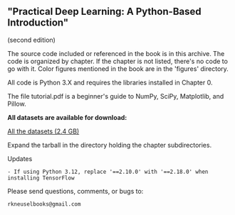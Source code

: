 "Practical Deep Learning: A Python-Based Introduction"
------------------------------------------------------
(second edition)

The source code included or referenced in the book is in this
archive.  The code is organized by chapter.  If the chapter is not listed,
there's no code to go with it.  Color figures mentioned in the book
are in the 'figures' directory.

All code is Python 3.X and requires the libraries installed in Chapter 0.

The file tutorial.pdf is a beginner's guide to NumPy, SciPy, Matplotlib, and Pillow.

__All datasets are available for download:__

[All the datasets (2.4 GB)](https://drive.google.com/file/d/1ZZl0r7TO57uRl5qweQ6pCAelkMpYoD6e/view?usp=sharing)

Expand the tarball in the directory holding the chapter subdirectories.

Updates

    - If using Python 3.12, replace '==2.10.0' with '==2.18.0' when installing TensorFlow


Please send questions, comments, or bugs to:

    rkneuselbooks@gmail.com


